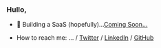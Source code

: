 ### Hullo, 

- 🔭 Building a SaaS (hopefully)...[Coming Soon...](https://recordpurposes.com)
 
- How to reach me: ... / [Twitter](https://twitter.com/_stevenmcf/) / [LinkedIn](https://www.linkedin.com/in/steven--mcfarlane/) / [GitHub](https://github.com/stevenmcf/) 


<!--
**stevenmcf/stevenmcf** is a ✨ _special_ ✨ repository because its `README.md` (this file) appears on your GitHub profile.

Here are some ideas to get you started:

- 🌱 I’m currently learning ...
- 👯 I’m looking to collaborate on ...
- 🤔 I’m looking for help with ...
- 💬 Ask me about ...

- 😄 Pronouns: ...
- ⚡ Fun fact: ...
-->

